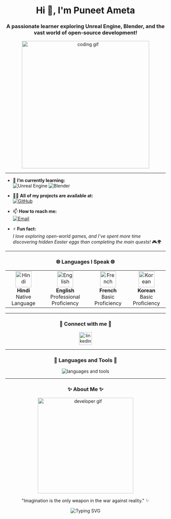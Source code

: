 <h1 align="center">Hi 👋, I'm Puneet Ameta</h1>
<h3 align="center">A passionate learner exploring Unreal Engine, Blender, and the vast world of open-source development!</h3>

<p align="center">
  <img src="https://media.giphy.com/media/f3iwJFOVOwuy7K6FFw/giphy.gif" alt="coding gif" width="400"/>
</p>

---

- 🌱 **I’m currently learning:**  
  ![Unreal Engine](https://img.shields.io/badge/Unreal%20Engine-3E64E3?style=flat&logo=unrealengine&logoColor=white) ![Blender](https://img.shields.io/badge/Blender-F5792A?style=flat&logo=blender&logoColor=white)

- 👨‍💻 **All of my projects are available at:**  
  [![GitHub](https://img.shields.io/badge/-My%20GitHub-181717?style=flat&logo=github&logoColor=white)](https://github.com/PUNEET-AMETA)

- 📫 **How to reach me:**  
  [![Email](https://img.shields.io/badge/-ametapuneet04@gmail.com-D14836?style=flat&logo=gmail&logoColor=white)](mailto:ametapuneet04@gmail.com)

- ⚡ **Fun fact:**  
  *I love exploring open-world games, and I’ve spent more time discovering hidden Easter eggs than completing the main quests!* 🎮🌍

---

<h3 align="center">🌐 Languages I Speak 🌐</h3>
<table align="center">
  <tr>
    <td align="center">
      <img src="https://upload.wikimedia.org/wikipedia/commons/thumb/4/41/Flag_of_India.svg/1200px-Flag_of_India.svg.png" alt="Hindi" width="50">
      <br><strong>Hindi</strong><br>
      <span>Native Language</span>
    </td>
    <td align="center">
      <img src="https://upload.wikimedia.org/wikipedia/en/a/ae/Flag_of_the_United_Kingdom.svg" alt="English" width="50">
      <br><strong>English</strong><br>
      <span>Professional Proficiency</span>
    </td>
    <td align="center">
      <img src="https://upload.wikimedia.org/wikipedia/commons/thumb/c/c3/Flag_of_France.svg/1200px-Flag_of_France.svg.png" alt="French" width="50">
      <br><strong>French</strong><br>
      <span>Basic Proficiency</span>
    </td>
    <td align="center">
      <img src="https://upload.wikimedia.org/wikipedia/commons/thumb/0/09/Flag_of_South_Korea.svg/1200px-Flag_of_South_Korea.svg.png" alt="Korean" width="50">
      <br><strong>Korean</strong><br>
      <span>Basic Proficiency</span>
    </td>
  </tr>
</table>

---

<h3 align="center">🌟 Connect with me 🌟</h3>
<p align="center">
  <a href="https://www.linkedin.com/in/puneet-ameta-531a35324" target="_blank">
    <img align="center" src="https://cdn.jsdelivr.net/npm/simple-icons@v3/icons/linkedin.svg" alt="linkedin" height="40" width="40" />
  </a>
</p>

---

<h3 align="center">🚀 Languages and Tools 🚀</h3>
<p align="center">
  <img src="https://skillicons.dev/icons?i=arduino,aws,figma,java,linux,matlab,mysql,opencv,pandas,python,scikit-learn,tensorflow&theme=dark" alt="languages and tools" />
</p>

---

<h3 align="center">✨ About Me ✨</h3>
<p align="center">
  <img src="https://media.giphy.com/media/du3J3cXyzhj75IOgvA/giphy.gif" alt="developer gif" width="300"/>
</p>

<p align="center">"Imagination is the only weapon in the war against reality." ✨</p>
<p align="center">
  <img src="https://readme-typing-svg.herokuapp.com?font=Fira+Code&pause=1000&color=00C7A1&width=435&lines=Let's+build+something+amazing!+🚀" alt="Typing SVG" />
</p>
